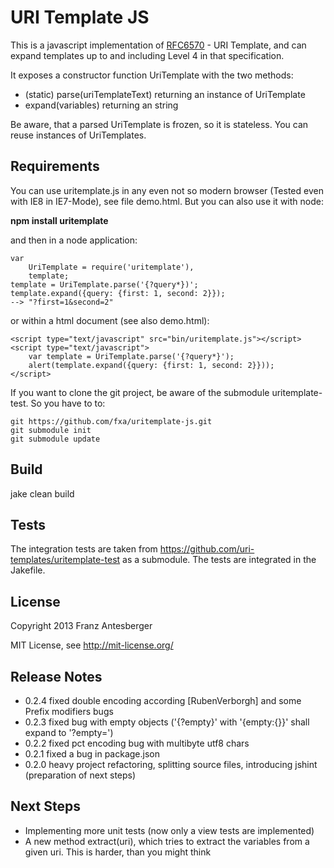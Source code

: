 URI Template JS
===============

This is a javascript implementation of [RFC6570](http://tools.ietf.org/html/rfc6570) - URI Template,
and can expand templates up to and including Level 4 in that specification.

It exposes a constructor function UriTemplate with the two methods:

* (static) parse(uriTemplateText) returning an instance of UriTemplate
* expand(variables) returning an string

Be aware, that a parsed UriTemplate is frozen, so it is stateless. You can reuse instances of UriTemplates.

Requirements
------------

You can use uritemplate.js in any even not so modern browser (Tested even with IE8 in IE7-Mode), see file demo.html.
But you can also use it with node:

**npm install uritemplate**

and then in a node application:

    var
        UriTemplate = require('uritemplate'),
        template;
    template = UriTemplate.parse('{?query*})';
    template.expand({query: {first: 1, second: 2}});
    --> "?first=1&second=2"

or within a html document (see also demo.html):

    <script type="text/javascript" src="bin/uritemplate.js"></script>
    <script type="text/javascript">
        var template = UriTemplate.parse('{?query*}');
        alert(template.expand({query: {first: 1, second: 2}}));
    </script>


If you want to clone the git project, be aware of the submodule uritemplate-test.
So you have to to:

    git https://github.com/fxa/uritemplate-js.git
    git submodule init
    git submodule update

Build
-----
jake clean build

Tests
-----

The integration tests are taken from https://github.com/uri-templates/uritemplate-test as a submodule.
The tests are integrated in the Jakefile.

License
-------
Copyright 2013 Franz Antesberger

MIT License, see http://mit-license.org/

Release Notes
-------------
* 0.2.4 fixed double encoding according [RubenVerborgh] and some Prefix modifiers bugs
* 0.2.3 fixed bug with empty objects ('{?empty}' with '{empty:{}}' shall expand to '?empty=')
* 0.2.2 fixed pct encoding bug with multibyte utf8 chars
* 0.2.1 fixed a bug in package.json
* 0.2.0 heavy project refactoring, splitting source files, introducing jshint (preparation of next steps)

Next Steps
----------
* Implementing more unit tests (now only a view tests are implemented)
* A new method extract(uri), which tries to extract the variables from a given uri.
  This is harder, than you might think
